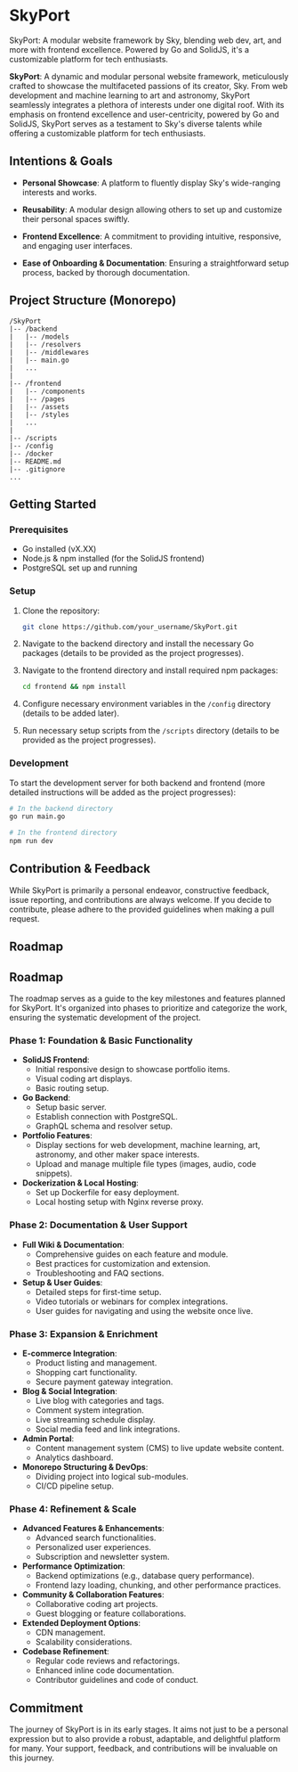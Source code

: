 # SkyPort
SkyPort: A modular website framework by Sky, blending web dev, art, and more with frontend excellence. Powered by Go and SolidJS, it's a customizable platform for tech enthusiasts.

**SkyPort**: A dynamic and modular personal website framework, meticulously crafted to showcase the multifaceted passions of its creator, Sky. From web development and machine learning to art and astronomy, SkyPort seamlessly integrates a plethora of interests under one digital roof. With its emphasis on frontend excellence and user-centricity, powered by Go and SolidJS, SkyPort serves as a testament to Sky's diverse talents while offering a customizable platform for tech enthusiasts.

## **Intentions & Goals**

- **Personal Showcase**: A platform to fluently display Sky's wide-ranging interests and works.
  
- **Reusability**: A modular design allowing others to set up and customize their personal spaces swiftly.

- **Frontend Excellence**: A commitment to providing intuitive, responsive, and engaging user interfaces.
  
- **Ease of Onboarding & Documentation**: Ensuring a straightforward setup process, backed by thorough documentation.

## **Project Structure (Monorepo)**

```
/SkyPort
|-- /backend
|   |-- /models
|   |-- /resolvers
|   |-- /middlewares
|   |-- main.go
|   ...
|
|-- /frontend
|   |-- /components
|   |-- /pages
|   |-- /assets
|   |-- /styles
|   ...
|
|-- /scripts
|-- /config
|-- /docker
|-- README.md
|-- .gitignore
...
```

## **Getting Started**

### Prerequisites

- Go installed (vX.XX)
- Node.js & npm installed (for the SolidJS frontend)
- PostgreSQL set up and running

### Setup

1. Clone the repository:
    ```bash
    git clone https://github.com/your_username/SkyPort.git
    ```

2. Navigate to the backend directory and install the necessary Go packages (details to be provided as the project progresses).

3. Navigate to the frontend directory and install required npm packages:
    ```bash
    cd frontend && npm install
    ```

4. Configure necessary environment variables in the `/config` directory (details to be added later).

5. Run necessary setup scripts from the `/scripts` directory (details to be provided as the project progresses).

### Development

To start the development server for both backend and frontend (more detailed instructions will be added as the project progresses):

```bash
# In the backend directory
go run main.go

# In the frontend directory
npm run dev
```

## **Contribution & Feedback**

While SkyPort is primarily a personal endeavor, constructive feedback, issue reporting, and contributions are always welcome. If you decide to contribute, please adhere to the provided guidelines when making a pull request.

## **Roadmap**

## **Roadmap**

The roadmap serves as a guide to the key milestones and features planned for SkyPort. It's organized into phases to prioritize and categorize the work, ensuring the systematic development of the project.

### **Phase 1: Foundation & Basic Functionality**

- **SolidJS Frontend**:
  - Initial responsive design to showcase portfolio items.
  - Visual coding art displays.
  - Basic routing setup.
- **Go Backend**:
  - Setup basic server.
  - Establish connection with PostgreSQL.
  - GraphQL schema and resolver setup.
- **Portfolio Features**:
  - Display sections for web development, machine learning, art, astronomy, and other maker space interests.
  - Upload and manage multiple file types (images, audio, code snippets).
- **Dockerization & Local Hosting**:
  - Set up Dockerfile for easy deployment.
  - Local hosting setup with Nginx reverse proxy.

### **Phase 2: Documentation & User Support**

- **Full Wiki & Documentation**:
  - Comprehensive guides on each feature and module.
  - Best practices for customization and extension.
  - Troubleshooting and FAQ sections.
- **Setup & User Guides**:
  - Detailed steps for first-time setup.
  - Video tutorials or webinars for complex integrations.
  - User guides for navigating and using the website once live.

### **Phase 3: Expansion & Enrichment**

- **E-commerce Integration**:
  - Product listing and management.
  - Shopping cart functionality.
  - Secure payment gateway integration.
- **Blog & Social Integration**:
  - Live blog with categories and tags.
  - Comment system integration.
  - Live streaming schedule display.
  - Social media feed and link integrations.
- **Admin Portal**:
  - Content management system (CMS) to live update website content.
  - Analytics dashboard.
- **Monorepo Structuring & DevOps**:
  - Dividing project into logical sub-modules.
  - CI/CD pipeline setup.

### **Phase 4: Refinement & Scale**

- **Advanced Features & Enhancements**:
  - Advanced search functionalities.
  - Personalized user experiences.
  - Subscription and newsletter system.
- **Performance Optimization**:
  - Backend optimizations (e.g., database query performance).
  - Frontend lazy loading, chunking, and other performance practices.
- **Community & Collaboration Features**:
  - Collaborative coding art projects.
  - Guest blogging or feature collaborations.
- **Extended Deployment Options**:
  - CDN management.
  - Scalability considerations.
- **Codebase Refinement**:
  - Regular code reviews and refactorings.
  - Enhanced inline code documentation.
  - Contributor guidelines and code of conduct.

## **Commitment**

The journey of SkyPort is in its early stages. It aims not just to be a personal expression but to also provide a robust, adaptable, and delightful platform for many. Your support, feedback, and contributions will be invaluable on this journey.
